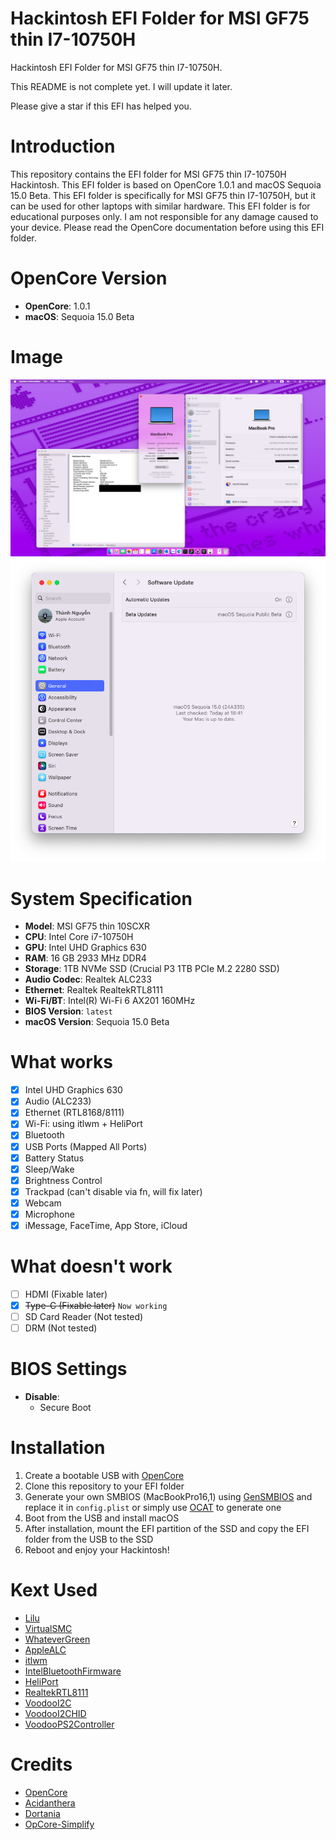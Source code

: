 
# Hackintosh EFI Folder for MSI GF75 thin I7-10750H
Hackintosh EFI Folder for MSI GF75 thin I7-10750H.

This README is not complete yet. I will update it later.

Please give a star if this EFI has helped you.

# Introduction
This repository contains the EFI folder for MSI GF75 thin I7-10750H Hackintosh. This EFI folder is based on OpenCore 1.0.1 and macOS Sequoia 15.0 Beta. This EFI folder is specifically for MSI GF75 thin I7-10750H, but it can be used for other laptops with similar hardware. This EFI folder is for educational purposes only. I am not responsible for any damage caused to your device. Please read the OpenCore documentation before using this EFI folder.

# OpenCore Version
- **OpenCore**: 1.0.1
- **macOS**: Sequoia 15.0 Beta

# Image
![About This Mac](/assets/ss-1.png)
![System Update](/assets/ss-2.png)

# System Specification
- **Model**: MSI GF75 thin 10SCXR
- **CPU**: Intel Core i7-10750H
- **GPU**: Intel UHD Graphics 630
- **RAM**: 16 GB 2933 MHz DDR4
- **Storage**: 1TB NVMe SSD (Crucial P3 1TB PCIe M.2 2280 SSD)
- **Audio Codec**: Realtek ALC233
- **Ethernet**: Realtek RealtekRTL8111
- **Wi-Fi/BT**: Intel(R) Wi-Fi 6 AX201 160MHz
- **BIOS Version**: `latest`
- **macOS Version**: Sequoia 15.0 Beta


# What works
- [x] Intel UHD Graphics 630
- [x] Audio (ALC233)
- [x] Ethernet (RTL8168/8111)
- [x] Wi-Fi: using itlwm + HeliPort
- [x] Bluetooth
- [x] USB Ports (Mapped All Ports)
- [x] Battery Status
- [x] Sleep/Wake
- [x] Brightness Control
- [x] Trackpad (can't disable via fn, will fix later)
- [x] Webcam
- [x] Microphone
- [x] iMessage, FaceTime, App Store, iCloud

# What doesn't work
- [ ] HDMI (Fixable later)
- [x] ~~Type-C (Fixable later)~~ `Now working`
- [ ] SD Card Reader (Not tested)
- [ ] DRM (Not tested)

# BIOS Settings
- **Disable**:
  - Secure Boot

# Installation
1. Create a bootable USB with [OpenCore](https://dortania.github.io/OpenCore-Install-Guide/installer-guide/)
2. Clone this repository to your EFI folder
3. Generate your own SMBIOS (MacBookPro16,1) using [GenSMBIOS](https://github.com/corpnewt/GenSMBIOS) and replace it in `config.plist` or simply use [OCAT](https://github.com/ic005k/OCAuxiliaryTools) to generate one
4. Boot from the USB and install macOS
5. After installation, mount the EFI partition of the SSD and copy the EFI folder from the USB to the SSD
6. Reboot and enjoy your Hackintosh!

# Kext Used
- [Lilu]()
- [VirtualSMC]()
- [WhateverGreen]()
- [AppleALC]()
- [itlwm]()
- [IntelBluetoothFirmware]()
- [HeliPort]()
- [RealtekRTL8111]()
- [VoodooI2C]()
- [VoodooI2CHID]()
- [VoodooPS2Controller]()

# Credits
- [OpenCore](https://github.com/acidanthera/OpenCorePkg)
- [Acidanthera](https://github.com/acidanthera)
- [Dortania](https://github.com/dortania)
- [OpCore-Simplify](https://github.com/lzhoang2801/OpCore-Simplify)
